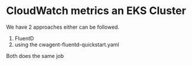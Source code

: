 # CloudWatch metrics an EKS Cluster

We have 2 approaches either can be followed.
1. FluentD
2. using the cwagent-fluentd-quickstart.yaml

Both does the same job
